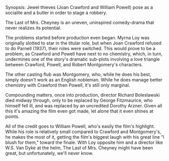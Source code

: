 Synopsis: Jewel thieves (Joan Crawford and William Powell) pose as a socialite and a butler in order to stage a robbery.

The Last of Mrs. Cheyney is an uneven, uninspired comedy-drama that never realizes its potential.

The problems started before production even began. Myrna Loy was originally slotted to star in the titular role, but when Joan Crawford refused to do Parnell (1937), their roles were switched. This would prove to be a problem, as Crawford and Powell have next to no chemistry, which, in turn, undermines one of the story's dramatic sub-plots involving a love triangle between Crawford, Powell, and Robert Montgomery's characters.

The other casting flub was Montgomery, who, while he does his best, simply doesn't work as an English nobleman. While he does manage better chemistry with Crawford then Powell, it's still only marginal.

Compounding matters, once into production, director Richard Boleslawski died midway through, only to be replaced by George Fitzmaurice, who himself fell ill, and was replaced by an uncredited Dorothy Arzner. Given all this it's amazing the film even got made, let alone that it even shines at points.

All of the credit goes to William Powell, who's easily the film's highlight. While his role is relatively small compared to Crawford and Montgomery's, he makes the most of it, getting the film's biggest laugh with his great line "I blush for them," toward the finale. With Loy opposite him and a director like W.S. Van Dyke at the helm, The Last of Mrs. Cheyney might have been great, but unfortunately, we'll never know.
